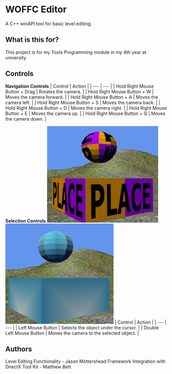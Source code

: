 # WOFFC Editor
A C++ winAPI tool for basic level editing.

## What is this for?
This project is for my Tools Programming module in my 4th year at university.

## Controls
**Navigation Controls**
| Control 							| Action 									|
| --- 								| --- 										|
| Hold Right Mouse Button + Drag 	| Rotates the camera. 						|
| Hold Right Mouse Button + W 		| Moves the camera forward. 				|
| Hold Right Mouse Button + A 		| Moves the camera left. 					|
| Hold Right Mouse Button + S 		| Moves the camera back. 					|
| Hold Right Mouse Button + D 		| Moves the camera right. 					|
| Hold Right Mouse Button + E 		| Moves the camera up. 						|
| Hold Right Mouse Button + Q 		| Moves the camera down. 					|

**Selection Controls**
![object_selection1](WOFFCEdit/Repository_Images/object_selection1.png) 
![object_selection2](WOFFCEdit/Repository_Images/object_selection2.png)
| Control 							| Action 									|
| --- 								| --- 										|
| Left Mouse Button 				| Selects the object under the cursor. 		|
| Double Left Mouse Button			| Moves the camera to the selected object. 	|

## Authors
Level Editing Functionality - Jason Mottershead
Framework Integration with DirectX Tool Kit - Matthew Bett